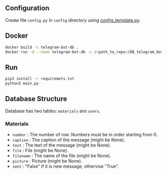 ## Configuration

Create file ```config.py``` in ```config``` directory using [config_template.py](config/config_template.py).

## Docker

```bash
docker build -t telegram-bot-db .
docker run -d --name telegram-bot-db -v /<path_to_repo>/DB_telegram_bot/data:/data telegram-bot-db
```

## Run

```bash
pip3 install -r requiremets.txt
python3 main.py
```

## Database Structure

Database has two tables: ```materials``` ans ```users```.

### Materials

* ```number``` : The number of row. Numbers must be in order starting from 0.
* ```caption``` : The caption of the message (might be None).
* ```text``` : The text of the message (might be None).
* ```file``` : File (might be None).
* ```filename``` : The name of the file (might be None).
* ```picture``` : Picture (might be None).
* ```sent``` : "False" if it is new message, othervise "True".
